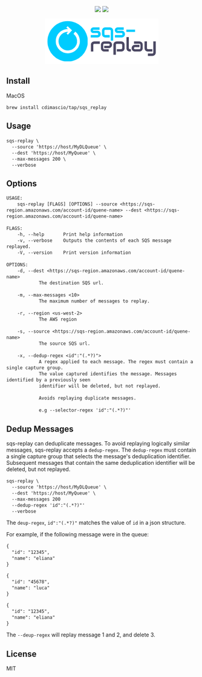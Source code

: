 <p align="center">
    <img src="https://img.shields.io/badge/install-homebrew-yellow"/>
    <img src="https://img.shields.io/badge/license-MIT-blue.svg"/>
</p>

<p align="center">
    <img src="https://raw.githubusercontent.com/cdimascio/sqs-replay/main/assets/sqs-replay-logo.png"/>
</p>


## Install

MacOS

```shell
brew install cdimascio/tap/sqs_replay
```

## Usage

```shell
sqs-replay \
  --source 'https://host/MyDLQueue' \
  --dest 'https://host/MyQueue' \
  --max-messages 200 \
  --verbose
```

## Options

```shell
USAGE:
    sqs-replay [FLAGS] [OPTIONS] --source <https://sqs-region.amazonaws.com/account-id/quene-name> --dest <https://sqs-region.amazonaws.com/account-id/quene-name>

FLAGS:
    -h, --help       Print help information
    -v, --verbose    Outputs the contents of each SQS message replayed.
    -V, --version    Print version information

OPTIONS:
    -d, --dest <https://sqs-region.amazonaws.com/account-id/quene-name>
            The destination SQS url.

    -m, --max-messages <10>
            The maximum number of messages to replay.

    -r, --region <us-west-2>
            The AWS region

    -s, --source <https://sqs-region.amazonaws.com/account-id/quene-name>
            The source SQS url.

    -x, --dedup-regex <id":"(.*?)">
            A regex applied to each message. The regex must contain a single capture group.
            The value captured identifies the message. Messages identified by a previously seen
            identifier will be deleted, but not replayed.
            
            Avoids replaying duplicate messages.
            
            e.g --selector-regex 'id":"(.*?)"'

```

## Dedup Messages

sqs-replay can deduplicate messages. To avoid replaying logically similar messages, sqs-replay accepts a `dedup-regex`. 
The `dedup-regex` must contain a single capture group that selects the message's deduplication identifier.
Subsequent messages that contain the same deduplication identifier will be deleted, but not replayed.

```shell
sqs-replay \ 
  --source 'https://host/MyDLQueue' \ 
  --dest 'https://host/MyQueue' \ 
  --max-messages 200 
  --dedup-regex 'id":"(.*?)"'
  --verbose
```

The `deup-regex`, `id":"(.*?)"` matches the value of `id` in a json structure. 

For example, if the following message were in the queue:

```shell
{
  "id": "12345",
  "name": "eliana"
}
```

```shell
{
  "id": "45678",
  "name": "luca"
}
```

```shell
{
  "id": "12345",
  "name": "eliana"
}
```

The `--deup-regex` will replay message 1 and 2, and delete 3.

## License 
MIT
